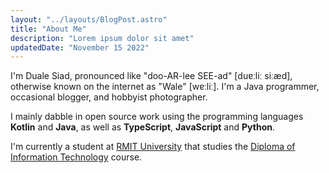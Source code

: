 ```yaml
---
layout: "../layouts/BlogPost.astro"
title: "About Me"
description: "Lorem ipsum dolor sit amet"
updatedDate: "November 15 2022"
---
```


I'm Duale Siad, pronounced like "doo-AR-lee SEE-ad" [duɐːliː siːæd], otherwise known on the internet as "Wale" [wɐːliː]. I'm a Java programmer, occasional blogger, and hobbyist photographer.

I mainly dabble in open source work using the programming languages **Kotlin** and **Java**, as well as **TypeScript**, **JavaScript** and **Python**.

I'm currently a student at [RMIT University](https://rmit.edu.au) that studies the [Diploma of Information Technology](https://www.rmit.edu.au/study-with-us/levels-of-study/vocational-study/diplomas/diploma-of-information-technology-c5402) course. 